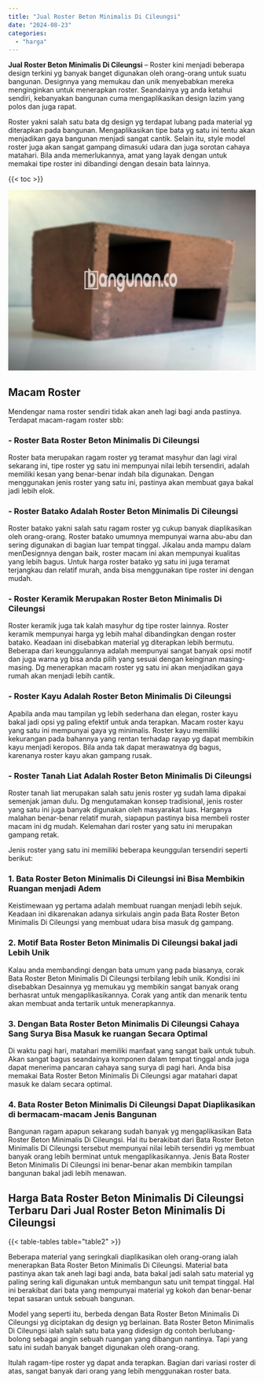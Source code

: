 ```yaml
---
title: "Jual Roster Beton Minimalis Di Cileungsi"
date: "2024-08-23"
categories: 
  - "harga"
---
```


**Jual Roster Beton Minimalis Di Cileungsi** – Roster kini menjadi beberapa design terkini yg banyak banget digunakan oleh orang-orang untuk suatu bangunan. Designnya yang memukau dan unik menyebabkan mereka menginginkan untuk menerapkan roster. Seandainya yg anda ketahui sendiri, kebanyakan bangunan cuma mengaplikasikan design lazim yang polos dan juga rapat.

Roster yakni salah satu bata dg design yg terdapat lubang pada material yg diterapkan pada bangunan. Mengaplikasikan tipe bata yg satu ini tentu akan menjadikan gaya bangunan menjadi sangat cantik. Selain itu, style model roster juga akan sangat gampang dimasuki udara dan juga sorotan cahaya matahari. Bila anda memerlukannya, amat yang layak dengan untuk memakai tipe roster ini dibandingi dengan desain bata lainnya.

{{< toc >}}

![Jual Roster Beton Minimalis Di Cileungsi](/images/bata-roster-minimalis-29.png)

## Macam Roster

Mendengar nama roster sendiri tidak akan aneh lagi bagi anda pastinya. Terdapat macam-ragam roster sbb:

### \- Roster Bata Roster Beton Minimalis Di Cileungsi

Roster bata merupakan ragam roster yg teramat masyhur dan lagi viral sekarang ini, tipe roster yg satu ini mempunyai nilai lebih tersendiri, adalah memiliki kesan yang benar-benar indah bila digunakan. Dengan menggunakan jenis roster yang satu ini, pastinya akan membuat gaya bakal jadi lebih elok.

### \- Roster Batako Adalah Roster Beton Minimalis Di Cileungsi

Roster batako yakni salah satu ragam roster yg cukup banyak diaplikasikan oleh orang-orang. Roster batako umumnya mempunyai warna abu-abu dan sering digunakan di bagian luar tempat tinggal. Jikalau anda mampu dalam menDesignnya dengan baik, roster macam ini akan mempunyai kualitas yang lebih bagus. Untuk harga roster batako yg satu ini juga teramat terjangkau dan relatif murah, anda bisa menggunakan tipe roster ini dengan mudah.

### \- Roster Keramik Merupakan Roster Beton Minimalis Di Cileungsi

Roster keramik juga tak kalah masyhur dg tipe roster lainnya. Roster keramik mempunyai harga yg lebih mahal dibandingkan dengan roster batako. Keadaan ini disebabkan material yg diterapkan lebih bermutu. Beberapa dari keunggulannya adalah mempunyai sangat banyak opsi motif dan juga warna yg bisa anda pilih yang sesuai dengan keinginan masing-masing. Dg menerapkan macam roster yg satu ini akan menjadikan gaya rumah akan menjadi lebih cantik.

### \- Roster Kayu Adalah Roster Beton Minimalis Di Cileungsi

Apabila anda mau tampilan yg lebih sederhana dan elegan, roster kayu bakal jadi opsi yg paling efektif untuk anda terapkan. Macam roster kayu yang satu ini mempunyai gaya yg minimalis. Roster kayu memiliki kekurangan pada bahannya yang rentan terhadap rayap yg dapat membikin kayu menjadi keropos. Bila anda tak dapat merawatnya dg bagus, karenanya roster kayu akan gampang rusak.

### \- Roster Tanah Liat Adalah Roster Beton Minimalis Di Cileungsi

Roster tanah liat merupakan salah satu jenis roster yg sudah lama dipakai semenjak jaman dulu. Dg mengutamakan konsep tradisional, jenis roster yang satu ini juga banyak digunakan oleh masyarakat luas. Harganya malahan benar-benar relatif murah, siapapun pastinya bisa membeli roster macam ini dg mudah. Kelemahan dari roster yang satu ini merupakan gampang retak.

Jenis roster yang satu ini memiliki beberapa keunggulan tersendiri seperti berikut:

### 1\. Bata Roster Beton Minimalis Di Cileungsi ini Bisa Membikin Ruangan menjadi Adem

Keistimewaan yg pertama adalah membuat ruangan menjadi lebih sejuk. Keadaan ini dikarenakan adanya sirkulais angin pada Bata Roster Beton Minimalis Di Cileungsi yang membuat udara bisa masuk dg gampang.

### 2\. Motif Bata Roster Beton Minimalis Di Cileungsi bakal jadi Lebih Unik

Kalau anda membandingi dengan bata umum yang pada biasanya, corak Bata Roster Beton Minimalis Di Cileungsi terbilang lebih unik. Kondisi ini disebabkan Desainnya yg memukau yg membikin sangat banyak orang berhasrat untuk mengaplikasikannya. Corak yang antik dan menarik tentu akan membuat anda tertarik untuk menerapkannya.

### 3\. Dengan Bata Roster Beton Minimalis Di Cileungsi Cahaya Sang Surya Bisa Masuk ke ruangan Secara Optimal

Di waktu pagi hari, matahari memiliki manfaat yang sangat baik untuk tubuh. Akan sangat bagus seandainya komponen dalam tempat tinggal anda juga dapat menerima pancaran cahaya sang surya di pagi hari. Anda bisa memakai Bata Roster Beton Minimalis Di Cileungsi agar matahari dapat masuk ke dalam secara optimal.

### 4\. Bata Roster Beton Minimalis Di Cileungsi Dapat Diaplikasikan di bermacam-macam Jenis Bangunan

Bangunan ragam apapun sekarang sudah banyak yg mengaplikasikan Bata Roster Beton Minimalis Di Cileungsi. Hal itu berakibat dari Bata Roster Beton Minimalis Di Cileungsi tersebut mempunyai nilai lebih tersendiri yg membuat banyak orang lebih berminat untuk mengaplikasikannya. Jenis Bata Roster Beton Minimalis Di Cileungsi ini benar-benar akan membikin tampilan bangunan bakal jadi lebih menawan.

## Harga Bata Roster Beton Minimalis Di Cileungsi Terbaru Dari Jual Roster Beton Minimalis Di Cileungsi

{{< table-tables table="table2" >}}

Beberapa material yang seringkali diaplikasikan oleh orang-orang ialah menerapkan Bata Roster Beton Minimalis Di Cileungsi. Material bata pastinya akan tak aneh lagi bagi anda, bata bakal jadi salah satu material yg paling sering kali digunakan untuk membangun satu unit tempat tinggal. Hal ini berakibat dari bata yang mempunyai material yg kokoh dan benar-benar tepat sasaran untuk sebuah bangunan.

Model yang seperti itu, berbeda dengan Bata Roster Beton Minimalis Di Cileungsi yg diciptakan dg design yg berlainan. Bata Roster Beton Minimalis Di Cileungsi ialah salah satu bata yang didesign dg contoh berlubang-bolong sebagai angin sebuah ruangan yang dibangun nantinya. Tapi yang satu ini sudah banyak banget digunakan oleh orang-orang.

Itulah ragam-tipe roster yg dapat anda terapkan. Bagian dari variasi roster di atas, sangat banyak dari orang yang lebih menggunakan roster bata.
